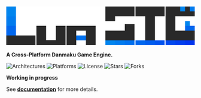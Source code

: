 ![LuaSTGPlus](./artwork/LuaSTG.svg)

**A Cross-Platform Danmaku Game Engine.**

![Architectures](https://img.shields.io/badge/arch-x86%5F64%20%7C%20arm64%20%7C%20wasm-blue)
![Platforms](https://img.shields.io/badge/platform-linux%20%7C%20win%20%7C%20osx%20%7C%20html5%20%7C%20android-lightgrey)
![License](https://img.shields.io/badge/license-MIT-green)
![Stars](https://img.shields.io/github/stars/9chu/luastgplus?style=social)
![Forks](https://img.shields.io/github/forks/9chu/luastgplus?style=social)

**Working in progress**

See **[documentation](https://luastg.github.io)** for more details.
